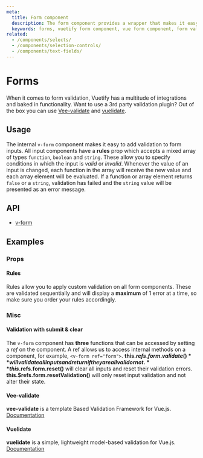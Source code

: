 ```yaml
---
meta:
  title: Form component
  description: The form component provides a wrapper that makes it easy to process and control validation states of input components.
  keywords: forms, vuetify form component, vue form component, form validation
related:
  - /components/selects/
  - /components/selection-controls/
  - /components/text-fields/
---
```


# Forms

When it comes to form validation, Vuetify has a multitude of integrations and baked in functionality. Want to use a 3rd party validation plugin? Out of the box you can use [Vee-validate](https://github.com/baianat/Vee-validate) and [vuelidate](https://github.com/vuelidate/vuelidate).

<promoted-ad slug="vuemastery-forms" />

## Usage

The internal `v-form` component makes it easy to add validation to form inputs. All input components have a **rules** prop which accepts a mixed array of types `function`, `boolean` and `string`. These allow you to specify conditions in which the input is _valid_ or _invalid_. Whenever the value of an input is changed, each function in the array will receive the new value and each array element will be evaluated. If a function or array element returns `false` or a `string`, validation has failed and the `string` value will be presented as an error message.

<example file="v-form/usage" />

## API

- [v-form](/api/v-form)

<inline-api page="components/forms" />

## Examples

### Props

#### Rules

Rules allow you to apply custom validation on all form components. These are validated sequentially and will display a **maximum** of 1 error at a time, so make sure you order your rules accordingly.

<example file="v-form/prop-rules" />

### Misc

#### Validation with submit & clear

The `v-form` component has **three** functions that can be accessed by setting a _ref_ on the component. A ref allows us to access internal methods on a component, for example, `<v-form ref="form">`. **this.$refs.form.validate()** will validate all inputs and return if they are all valid or not. **this.$refs.form.reset()** will clear all inputs and reset their validation errors. **this.$refs.form.resetValidation()** will only reset input validation and not alter their state.

<example file="v-form/misc-validation-with-submit-and-clear" />

#### Vee-validate

**vee-validate** is a template Based Validation Framework for Vue.js. [Documentation](https://logaretm.github.io/vee-validate/)

<example file="v-form/misc-vee-validate" />

#### Vuelidate

**vuelidate** is a simple, lightweight model-based validation for Vue.js. [Documentation](https://vuelidate.netlify.com/)

<example file="v-form/misc-vuelidate" />

<backmatter />
